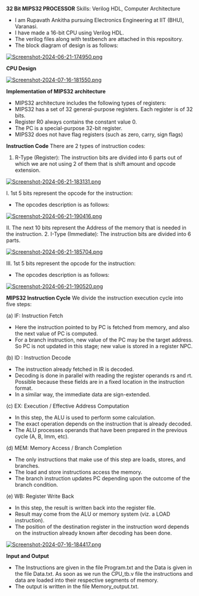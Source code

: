 **32 Bit MIPS32 PROCESSOR**
Skills: Verilog HDL, Computer Architecture
-	I am Rupavath Ankitha pursuing Electronics Engineering at IIT (BHU), Varanasi.
-	I have made a 16-bit CPU using Verilog HDL.
-	The verilog files along with testbench are attached in this repository.
-	The block diagram of design is as follows:


[![Screenshot-2024-06-21-174950.png](https://i.postimg.cc/J7Qbtyh5/Screenshot-2024-06-21-174950.png)](https://postimg.cc/HjVJhkXr)


**CPU Design**


[![Screenshot-2024-07-16-181550.png](https://i.postimg.cc/G3KF7BGS/Screenshot-2024-07-16-181550.png)](https://postimg.cc/t71n74rh)


**Implementation of MIPS32 architecture** 
-	MIPS32 architecture includes the following types of registers: 
  -	MIPS32 has a set of 32 general-purpose registers.  Each register is of 32 bits.  
  -	Register R0 always contains the constant value 0.
  -	The PC is a special-purpose 32-bit register.
  -	MIPS32 does not have flag registers (such as zero, carry, sign flags)

**Instruction Code**
There are 2 types of instruction codes:
1.	R-Type (Register): The instruction bits are divided into 6 parts out of which we are not using 2 of them that is shift amount and opcode extension.


[![Screenshot-2024-06-21-183131.png](https://i.postimg.cc/3wSxPTrp/Screenshot-2024-06-21-183131.png)](https://postimg.cc/XZ5WCtC7)


I.	1st 5 bits represent the opcode for the instruction:
 -	The opcodes description is as follows:


[![Screenshot-2024-06-21-190416.png](https://i.postimg.cc/ZKRVSPLd/Screenshot-2024-06-21-190416.png)](https://postimg.cc/ThzrjDFd)
 

II.	The next 10 bits represent the Address of the memory that is needed in the instruction.
2.	I-Type (Immediate): The instruction bits are divided into 6 parts.


[![Screenshot-2024-06-21-185704.png](https://i.postimg.cc/7hVHn8Rf/Screenshot-2024-06-21-185704.png)](https://postimg.cc/MfnJz4qS)


III.	1st 5 bits represent the opcode for the instruction:
 -	The opcodes description is as follows:


[![Screenshot-2024-06-21-190520.png](https://i.postimg.cc/TP6TFPXp/Screenshot-2024-06-21-190520.png)](https://postimg.cc/qN1fC4qT)

 
**MIPS32 Instruction Cycle**
We divide the instruction execution cycle into five steps:

(a) IF: Instruction Fetch
-	Here the instruction pointed to by PC is fetched from memory, and also the next value of PC is computed.
-	For a branch instruction, new value of the PC may be the target address. So PC is not updated in this stage; new value is stored in a register NPC.

(b) ID : Instruction Decode
-	The instruction already fetched in IR is decoded.
-	Decoding is done in parallel with reading the register operands rs and rt. Possible because these fields are in a fixed location in the instruction format.
-	In a similar way, the immediate data are sign-extended.

(c) EX: Execution / Effective Address Computation
-	In this step, the ALU is used to perform some calculation.
-	The exact operation depends on the instruction that is already decoded.
-	 The ALU processes operands that have been prepared in the previous cycle (A, B, Imm, etc).


(d) MEM: Memory Access / Branch Completion
-	The only instructions that make use of this step are loads, stores, and branches.
-	The load and store instructions access the memory.
-	The branch instruction updates PC depending upon the outcome of the branch condition.

(e) WB: Register Write Back
-	In this step, the result is written back into the register file.
-	Result may come from the ALU or memory system (viz. a LOAD instruction).
-	The position of the destination register in the instruction word depends on the instruction already known after decoding has been done.


[![Screenshot-2024-07-16-184417.png](https://i.postimg.cc/QN1qbsrY/Screenshot-2024-07-16-184417.png)](https://postimg.cc/s1fSjkx5)


**Input and Output**
- 	The Instructions are given in the file Program.txt and the Data is given in the file Data.txt. As soon as we run the CPU_tb.v file the instructions and data are loaded into their respective segments of memory.
- 	The output is written in the file Memory_output.txt.



